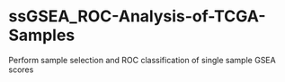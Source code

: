 # ssGSEA_ROC-Analysis-of-TCGA-Samples
Perform sample selection and ROC classification of single sample GSEA scores
